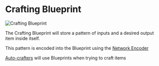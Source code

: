 # Crafting Blueprint

![Crafting Blueprint](../../.gitbook/assets/tile\_crafting\_blueprint.png)

The Crafting Blueprint will store a pattern of inputs and a desired output item inside itself.

This pattern is encoded into the Blueprint using the [Network Encoder](../network-nodes/network-encoder.md)

[Auto-crafters](../network-nodes/network-autocrafters.md) will use Blueprints when trying to craft items

